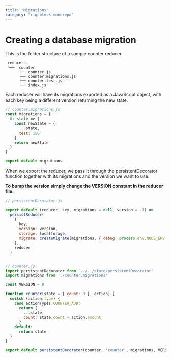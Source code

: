 ```yaml
---
title: "Migrations"
category: "rigoblock-monorepo"
---
```


# Creating a database migration




This is the folder structure of a sample counter reducer.

```
 reducers
 └──  counter
      ├── counter.js
      ├── counter.migrations.js
      ├── counter.test.js
      └── index.js
```
Each reducer will have its migrations exported as a JavaScript object, with each key being a different version returning the new state.

```js
// counter.migrations.js
const migrations = {
  0: state => {
    const newState = {
      ...state,
      test: 150
    }
    return newState
  }
}

export default migrations
```
When we export the reducer, we pass it through the persistentDecorator function together with its migrations and the version we want to use.

**To bump the version simply change the VERSION constant in the reducer file.**


```js
// persistentDecorator.js

export default (reducer, key, migrations = null, version = -1) =>
  persistReducer(
    {
      key,
      version: version,
      storage: localforage,
      migrate: createMigrate(migrations, { debug: process.env.NODE_ENV === 'development' })
    },
    reducer
  )


// counter.js
import persistentDecorator from '../../store/persistentDecorator'
import migrations from './counter.migrations'

const VERSION = 0

function counter(state = { count: 0 }, action) {
  switch (action.type) {
    case actionTypes.COUNTER_ADD:
      return {
        ...state,
        count: state.count + action.amount
      }
    default:
      return state
  }
}

export default persistentDecorator(counter, 'counter', migrations, VERSION)
```
